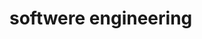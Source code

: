 # softwere engineering
 
<body>
<image href="https://www.google.com/url?sa=i&url=https%3A%2F%2Fwww.pinterest.com%2Fpin%2F137500594847523011%2F&psig=AOvVaw36B7XnuoI-0BXPPGJHe49C&ust=1615803237608000&source=images&cd=vfe&ved=0CAIQjRxqFwoTCPCQo6HGr-8CFQAAAAAdAAAAABAD">
</body>